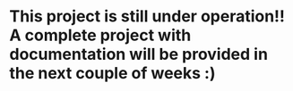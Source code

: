# This project is still under operation!! A complete project with documentation will be provided in the next couple of weeks :)
